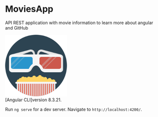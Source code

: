# MoviesApp

API REST application with movie information to learn more about angular and GitHub

<img src="https://github.com/icarpio/MoviesApp/blob/master/src/assets/img/icon.png" width="200" height="200" style="text-align: center;">

<br>
[Angular CLI]version 8.3.21.

Run `ng serve` for a dev server. Navigate to `http://localhost:4200/`.
